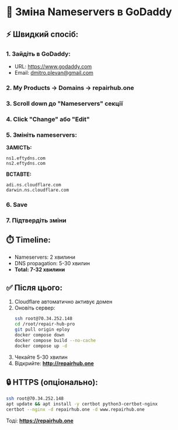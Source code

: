 # 🔄 Зміна Nameservers в GoDaddy

## ⚡ Швидкий спосіб:

### 1. Зайдіть в GoDaddy:
- URL: https://www.godaddy.com
- Email: dmitro.plevan@gmail.com

### 2. My Products → Domains → repairhub.one

### 3. Scroll down до "Nameservers" секції

### 4. Click "Change" або "Edit"

### 5. Змініть nameservers:

**ЗАМІСТЬ:**
```
ns1.eftydns.com
ns2.eftydns.com
```

**ВСТАВТЕ:**
```
adi.ns.cloudflare.com
darwin.ns.cloudflare.com
```

### 6. Save

### 7. Підтвердіть зміни

## ⏱️ Timeline:
- Nameservers: 2 хвилини
- DNS propagation: 5-30 хвилин
- **Total: 7-32 хвилини**

## ✅ Після цього:

1. Cloudflare автоматично активує домен
2. Оновіть сервер:
   ```bash
   ssh root@70.34.252.148
   cd /root/repair-hub-pro
   git pull origin eploy
   docker compose down
   docker compose build --no-cache
   docker compose up -d
   ```
3. Чекайте 5-30 хвилин
4. Відкрийте: **http://repairhub.one**

## 🔒 HTTPS (опціонально):

```bash
ssh root@70.34.252.148
apt update && apt install -y certbot python3-certbot-nginx
certbot --nginx -d repairhub.one -d www.repairhub.one
```

Тоді: **https://repairhub.one**

